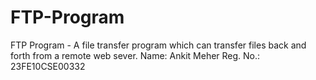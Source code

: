 # FTP-Program
FTP Program - A file transfer program which can transfer files back and forth from a remote web sever.
Name: Ankit Meher
Reg. No.: 23FE10CSE00332
